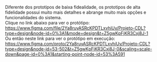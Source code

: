 Diferente dos prototipos de baixa fidealidade, os prototipos de alta fidelidade possui muito mais detalhes e abrange muito mais opções e funcionalidades do sistema.
<br>
Clique no link abaixo para ver o protótipo:
<br>
https://www.figma.com/file/2Ya8ruyASRcKPDTLxvhiUv/Projeto-CDL?type=design&node-id=0%3A1&mode=design&t=Z5gwKpFjKR3Cxj8J-1
<br>
Ou então neste link para ver o protótipo em execução:
https://www.figma.com/proto/2Ya8ruyASRcKPDTLxvhiUv/Projeto-CDL?type=design&node-id=53-502&t=Z5gwKpFjKR3Cxj8J-0&scaling=scale-down&page-id=0%3A1&starting-point-node-id=53%3A591
